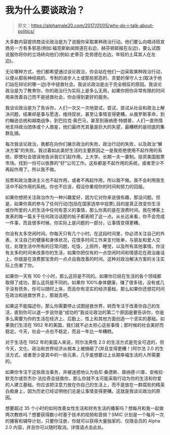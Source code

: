 # 我为什么要谈政治？

> 原文：<https://alphamale20.com/2017/01/05/why-do-i-talk-about-politics/>

大多数内容提供商谈论政治是为了说服你采取某种政治行动。他们要么向唱诗班宣扬另一方有多邪恶(例如:福克斯新闻频道在右边，赫芬顿邮报在左边)，要么试图说服你将你的立场转向他们(例如:史蒂芬·克劳德在右边，年轻的土耳其人在左边)。

无论哪种方式，他们都希望通过谈论政治，你会站在他们一边采取某种政治行动，以便从那些神经病的、专制的进步人士或那些邪恶的、贪婪的保守人士(取决于他们站在辩论的哪一边)手中拯救社会。我谈论政治是出于完全相反的原因。我谈论政治是为了教育你，你的政治行为实际上是多么无用，如果你把你非常有限的时间用来改善自己而不是拯救社会，你会得到更好的服务。

我谈论政治是为了告诉你，人们一次又一次地尝试，尝试，尝试从社会和政治上解决问题，结果却是事与愿违，维持现状，甚至让事情变得更糟。从俄罗斯革命，到约翰逊总统和越南战争，到巴拉克·奥巴马，甚至到唐纳德·特朗普，人们一直热情地支持政治团体或个人救星，他们最终充其量是巨大的失望，最糟糕的是彻底的集群乱搞。

每次我谈论政治，我都在向你们展示政治的失败，政治行动的失败，以及政治“解决方案”的失败。我过着如此美好生活的主要原因之一是我拒绝使用不起作用的系统，即使社会错误地告诉我它们起作用。上大学。长期一夫一妻制。投资美国股票市场。找到一份可以依靠的“好”公司工作。这些都是不起作用的系统，或者至少不再起作用了。所以我不做。

投票和政治激进主义也不起作用，或者不再起作用，所以我不做。我不会利用我生活中不起作用的系统。你也不应该，假设你重视你的时间和努力的回报。

如果你想把关注政治作为一种兴趣爱好，因为它对你来说很有趣，那没问题。但是，如果你真的参与了任何行动(包括在国家选举中投票),目的是真正改变你生活或你所爱的人的生活中任何有意义的事情，那么你真的是在浪费时间。我在博客上发表的每一篇关于任何政治话题的帖子都表明了这一点。从长远来看，你不会完成一件事，而且很多时候，你实际上是问题的一部分，让事情变得更糟。

你没有太多空闲时间。你每天只有几个小时。在这段时间里，你必须关注自己的外表，关注自己的健康和身体状况，花很多时间工作来支付账单，与朋友和爱人交往，处理生活中所有的日常问题，吃饭，上厕所，睡觉，以及所有其他事情。你没有太多的时间来改善你的生活，如果你把仅有的一点空闲时间和情感花在政治废话上，你就是在浪费那宝贵的一点点自我改善的时间。这种对政治解决方案的关注实际上伤害了你。

如果你一天有 100 个小时，那么这将是不同的。如果你已经在生活的各个领域都取得了成功，那么这将是不同的。如果你 100%身体健康，赚了很多钱，没有或几乎没有债务，你可以随时上床，而且你有坚实的经济基础，那么如果你还想花时间在政治和拯救世界上，那就去吧。

如果这不能描述你，那么你需要停止试图拯救世界，转而专注于改善你自己的生活，直到你可以退一步说你是“成功的”我谈论政治的第二个原因是要告诉你，你是多么需要为你的生活在经济上、后勤上、性上和其他方面创造一个坚实的基础。如果我们生活在 1952 年的美国，我们就不必太担心这些事情；那时候的社会美好而稳定。今天，社会一点也不稳定，而且一年比一年糟糕。

对于生活在 1952 年的美国人来说，阿尔法男性 2.0 的生活方式是完全可选的，但今天，文化、政治和世界经济从根本上被搞砸了(并且变得更糟！)阿尔法 2.0 的生活方式，或者至少是其中的一些元素，几乎是想要过上长期幸福生活的人所需要的。

如果你专注于这些政治事务，并被迷惑地认为伯尼·桑德斯、唐纳德·川普、安格拉·默克尔或奈杰尔·法拉奇会拯救你，那么你就不太可能采取行动为你的生活和你爱的人建立基础。你应该把注意力放在你自己的生活上，而不是放在一群腐败的精英白痴身上，因为历史已经证明他们总是让事情变得更糟。这就是我谈论政治的原因。

想要超过 35 个小时的如何改善女性生活和财务生活的播客吗？想每月和我一起做两次教练吗？想要获得数小时基于技术的视频和音频？SMIC 计划是一个每月一次的播客和辅导计划，只要你注册，你就可以获得大量独家的、仅限会员的 Alpha 2.0 内容，并且你可以随时取消。详情请点击此处。